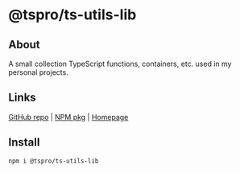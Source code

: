 # @tspro/ts-utils-lib

## About
A small collection TypeScript functions, containers, etc. used in my personal projects.

## Links
[GitHub repo](https://github.com/pahkasoft/ts-utils-lib) |
[NPM pkg](https://www.npmjs.com/package/@tspro/ts-utils-lib) |
[Homepage](https://pahkasoft.github.io/)

## Install
`npm i @tspro/ts-utils-lib`
